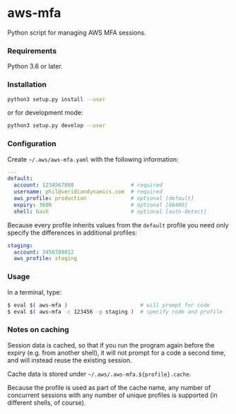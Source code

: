# aws-mfa
Python script for managing AWS MFA sessions.

### Requirements
Python 3.6 or later.

### Installation
```bash
python3 setup.py install --user
```

or for development mode:

```bash
python3 setup.py develop --user
```

### Configuration
Create `~/.aws/aws-mfa.yaml` with the following information:

```yaml
---
default:
  account: 1234567890                  # required
  username: phil@veridiandynamics.com  # required
  aws_profile: production              # optional [default]
  expiry: 3600                         # optional [86400]
  shell: bash                          # optional [auto-detect]
```

Because every profile inherits values from the `default` profile 
you need only specify the differences in additional profiles:

```yaml
staging:
  account: 3456789012
  aws_profile: staging
```

### Usage
In a terminal, type:

```bash
$ eval $( aws-mfa )                       # will prompt for code
$ eval $( aws-mfa -c 123456 -p staging )  # specify code and profile
```

### Notes on caching
Session data is cached, so that if you run the program again before
the expiry (e.g. from another shell), it will not prompt for a code 
a second time, and will instead reuse the existing session.

Cache data is stored under `~/.aws/.aws-mfa.${profile}.cache`.

Because the profile is used as part of the cache name, any number of
concurrent sessions with any number of unique profiles is supported
(in different shells, of course).
